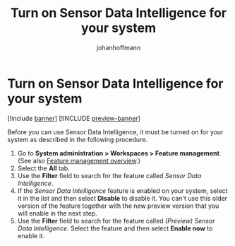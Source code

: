 ﻿---
title: Turn on Sensor Data Intelligence for your system
description: Before you can use Sensor Data Intelligence, it must be turned on for your system as described in this article. 
author: johanhoffmann
ms.date: 09/02/2022
ms.topic: article
ms.search.form:
audience: Application User
ms.reviewer: kamaybac
ms.search.region: Global
ms.author: johanho
ms.search.validFrom: 2022-09-02
ms.dyn365.ops.version: 10.0.30
---

# Turn on Sensor Data Intelligence for your system

[!include [banner](../includes/banner.md)]
[!INCLUDE [preview-banner](../includes/preview-banner.md)]

Before you can use Sensor Data Intelligence, it must be turned on for your system as described in the following procedure.

1. Go to **System administration \> Workspaces \> Feature management**. (See also [Feature management overview](../../fin-ops-core/fin-ops/get-started/feature-management/feature-management-overview.md).)
1. Select the **All** tab.
1. Use the **Filter** field to search for the feature called *Sensor Data Intelligence*.
1. If the *Sensor Data Intelligence* feature is enabled on your system, select it in the list and then select **Disable** to disable it. You can't use this older version of the feature together with the new preview version that you will enable in the next step.
1. Use the **Filter** field to search for the feature called *(Preview) Sensor Data Intelligence*. Select the feature and then select **Enable now** to enable it.
